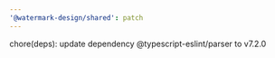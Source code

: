 ```yaml
---
'@watermark-design/shared': patch
---
```


chore(deps): update dependency @typescript-eslint/parser to v7.2.0
